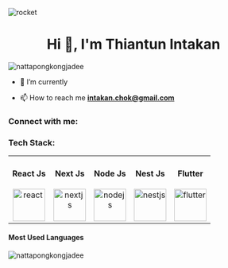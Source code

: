 ![rocket](https://user-images.githubusercontent.com/105087810/195887346-a3406c72-ddce-4af1-9ae5-b4680c403e12.gif)


<h1 align="center">Hi 👋, I'm Thiantun Intakan</h1>
<p align="left"> <img src="https://komarev.com/ghpvc/?username=nattapongkongjadee&label=Profile%20views&color=0e75b6&style=flat" alt="nattapongkongjadee" /> </p>

- 🌱 I’m currently 

- 📫 How to reach me **intakan.chok@gmail.com**

<h3 align="left">Connect with me:</h3>
<p align="left">
</p>

<h3 align="left">Tech Stack:</h3>

<table>
  <tr>
    <td align="center">
      <h4>React Js</h4>
      <img src="https://img.icons8.com/ultraviolet/40/react--v1.png" width="65" height="65" alt="react" />
    </td>
    <td align="center">
      <h4>Next Js</h4>
      <img src="https://upload.wikimedia.org/wikipedia/commons/8/8e/Nextjs-logo.svg" width="65" height="65" alt="nextjs" />
    </td>
    <td align="center">
      <h4>Node Js</h4>
      <img src="https://logowik.com/content/uploads/images/nodejs.jpg" width="65" height="65" alt="nodejs" />
    </td>
    <td align="center">
      <h4>Nest Js</h4>
      <img src="https://logowik.com/content/uploads/images/nestjs-node-js5572.logowik.com.webp" width="65" height="65" alt="nestjs" />
    </td>
    <td align="center">
      <h4>Flutter</h4>
      <img src="https://img.icons8.com/color/48/flutter.png" width="65" height="65" alt="flutter" />
    </td>
  </tr>
</table>
    <h4>Most Used Languages</h4>
    <img src="https://github-readme-stats.vercel.app/api/top-langs?username=nattapongkongjadee&show_icons=true&locale=en&layout=compact" alt="nattapongkongjadee" />
  </div>
</div>
